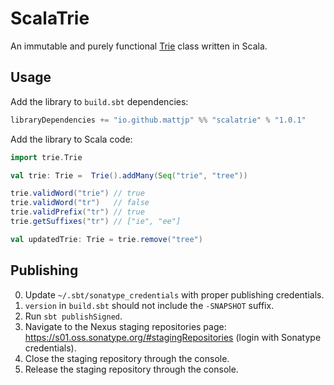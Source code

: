 # ScalaTrie

An immutable and purely functional [Trie](https://en.wikipedia.org/wiki/Trie) class written in Scala.

## Usage

Add the library to `build.sbt` dependencies:

```scala
libraryDependencies += "io.github.mattjp" %% "scalatrie" % "1.0.1"
```

Add the library to Scala code:

```scala
import trie.Trie

val trie: Trie =  Trie().addMany(Seq("trie", "tree"))

trie.validWord("trie") // true
trie.validWord("tr")   // false
trie.validPrefix("tr") // true
trie.getSuffixes("tr") // ["ie", "ee"]

val updatedTrie: Trie = trie.remove("tree")
```

## Publishing

0. Update `~/.sbt/sonatype_credentials` with proper publishing credentials.
1. `version` in `build.sbt` should not include the `-SNAPSHOT` suffix.
2. Run `sbt publishSigned`.
3. Navigate to the Nexus staging repositories page: https://s01.oss.sonatype.org/#stagingRepositories (login with Sonatype credentials).
4. Close the staging repository through the console.
5. Release the staging repository through the console.
